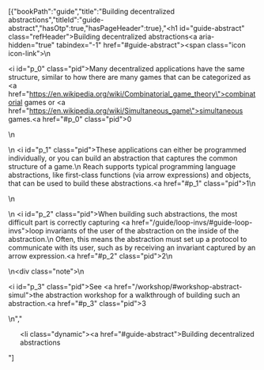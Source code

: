 [{"bookPath":"guide","title":"Building decentralized abstractions","titleId":"guide-abstract","hasOtp":true,"hasPageHeader":true},"<h1 id=\"guide-abstract\" class=\"refHeader\">Building decentralized abstractions<a aria-hidden=\"true\" tabindex=\"-1\" href=\"#guide-abstract\"><span class=\"icon icon-link\"></span></a></h1>\n<p><i id=\"p_0\" class=\"pid\"></i>Many decentralized applications have the same structure, similar to how there are many games that can be categorized as <a href=\"https://en.wikipedia.org/wiki/Combinatorial_game_theory\">combinatorial games</a> or <a href=\"https://en.wikipedia.org/wiki/Simultaneous_game\">simultaneous games</a>.<a href=\"#p_0\" class=\"pid\">0</a></p>\n<p>\n  <i id=\"p_1\" class=\"pid\"></i>These applications can either be programmed individually, or you can build an abstraction that captures the common structure of a game.\n  Reach supports typical programming language abstractions, like first-class functions (via arrow expressions) and objects, that can be used to build these abstractions.<a href=\"#p_1\" class=\"pid\">1</a>\n</p>\n<p>\n  <i id=\"p_2\" class=\"pid\"></i>When building such abstractions, the most difficult part is correctly capturing <a href=\"/guide/loop-invs/#guide-loop-invs\">loop invariants</a> of the user of the abstraction on the inside of the abstraction.\n  Often, this means the abstraction must set up a protocol to communicate with its user, such as by receiving an invariant captured by an arrow expression.<a href=\"#p_2\" class=\"pid\">2</a>\n</p>\n<div class=\"note\">\n  <p><i id=\"p_3\" class=\"pid\"></i>See <a href=\"/workshop/#workshop-abstract-simul\">the abstraction workshop</a> for a walkthrough of building such an abstraction.<a href=\"#p_3\" class=\"pid\">3</a></p>\n</div>","<ul><li class=\"dynamic\"><a href=\"#guide-abstract\">Building decentralized abstractions</a></li></ul>"]